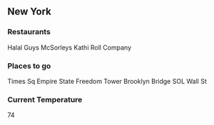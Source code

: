 ## New York 

### Restaurants
Halal Guys
McSorleys
Kathi Roll Company

### Places to go 
Times Sq
Empire State
Freedom Tower
Brooklyn Bridge
SOL
Wall St

### Current Temperature
74